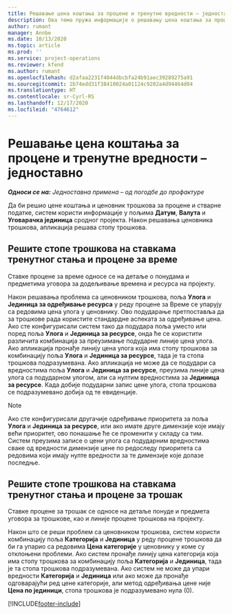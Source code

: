 ```yaml
---
title: Решавање цена коштања за процене и тренутне вредности – једноставно
description: Ова тема пружа информације о решавању цена коштања за процене и тренутно стање.
author: rumant
manager: Annbe
ms.date: 10/13/2020
ms.topic: article
ms.prod: ''
ms.service: project-operations
ms.reviewer: kfend
ms.author: rumant
ms.openlocfilehash: d2afaa2231f4044dbcbfa24b91aec39289275a91
ms.sourcegitcommit: 2b74edd31f38410024a01124c9202a4d94464d04
ms.translationtype: HT
ms.contentlocale: sr-Cyrl-RS
ms.lasthandoff: 12/17/2020
ms.locfileid: "4764612"
---
```

# <a name="resolve-cost-prices-on-estimates-and-actuals---lite"></a>Решавање цена коштања за процене и тренутне вредности – једноставно

_**Односи се на:** Једноставна примена – од погодбе до профактуре_

Да би решио цене коштања и ценовник трошкова за процене и стварне податке, систем користи информације у пољима **Датум**, **Валута** и **Уговарачка јединица** сродног пројекта. Након решавања ценовника трошкова, апликација решава стопу трошкова.

## <a name="resolving-cost-rates-on-actual-and-estimate-lines-for-time"></a>Решите стопе трошкова на ставкама тренутног стања и процене за време

Ставке процене за време односе се на детаље о понудама и предметима уговора за додељивање времена и ресурса на пројекту.

Након решавања проблема са ценовником трошкова, поља **Улога** и **Јединица за одређивање ресурса** у реду процене за Време се упарују са редовима цена улога у ценовнику. Ово подударање претпоставља да за трошкове рада користите стандардне аспеката за одређивање цена. Ако сте конфигурисали систем тако да подудара поља уместо или поред поља **Улога** и **Јединица за ресурсе**, онда ће се користити различита комбинација за преузимање подударне линије цена улога. Ако апликација пронађе линију цена улога која има стопу трошкова за комбинацију поља **Улога** и **Јединица за ресурсе**, тада је та стопа трошкова подразумевана. Ако апликација не може да се подудари са вредностима поља **Улога** и **Јединица за ресурсе**, преузима линије цена улога са подударном улогом, али са нултим вредностима за **Јединица за ресурсе**. Када добије подударни запис цене улога, стопа трошкова се подразумевано добија од те евиденције. 

> [!NOTE]
> Ако сте конфигурисали другачије одређивање приоритета за поља **Улога** и **Јединица за ресурсе**, или ако имате друге димензије које имају већи приоритет, ово понашање ће се променити у складу са тим. Систем преузима записе о цени улога са подударним вредностима сваке од вредности димензије цене по редоследу приоритета са редовима који имају нулте вредности за те димензије које долазе последње.

## <a name="resolving-cost-rates-on-actual-and-estimate-lines-for-expense"></a>Решите стопе трошкова на ставкама тренутног стања и процене за трошак

Ставке процене за трошак се односе на детаље понуде и предмета уговора за трошкове, као и линије процене трошкова на пројекту.

Након што се реши проблем са ценовником трошкова, систем користи комбинацију поља **Категорија** и **Јединица** у реду процене трошкова да би га упарио са редовима **Цена категорије** у ценовнику у коме су отклоњени проблеми. Ако систем пронађе линију цена категорија која има стопу трошкова за комбинацију поља **Категорија** и **Јединица**, тада је та стопа трошкова подразумевана. Ако систем не може да упари вредности **Категорија** и **Јединица** или ако може да пронађе одговарајући ред цене категорије, али метод одређивања цене није **Цена по јединици**, стопа трошкова је подразумевано нула (0).


[!INCLUDE[footer-include](../../includes/footer-banner.md)]